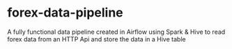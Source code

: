 # forex-data-pipeline
A fully functional data pipeline created in Airflow using Spark &amp; Hive to read forex data from an HTTP Api and store the data in a Hive table

